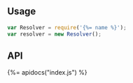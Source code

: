 ## Usage

```js
var Resolver = require('{%= name %}');
var resolver = new Resolver();
```

## API
{%= apidocs("index.js") %}
